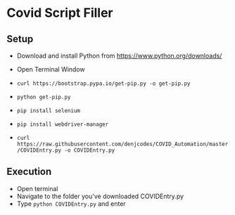 # Covid Script Filler

## Setup

- Download and install Python from https://www.python.org/downloads/

- Open Terminal Window
- ```curl https://bootstrap.pypa.io/get-pip.py -o get-pip.py```
- ```python get-pip.py ```
- ```pip install selenium ```
- ```pip install webdriver-manager ```
- ``` curl https://raw.githubusercontent.com/denjcodes/COVID_Automation/master/COVIDEntry.py -o COVIDEntry.py ```


## Execution
- Open terminal
- Navigate to the folder you've downloaded COVIDEntry.py
- Type ```python COVIDEntry.py``` and enter
